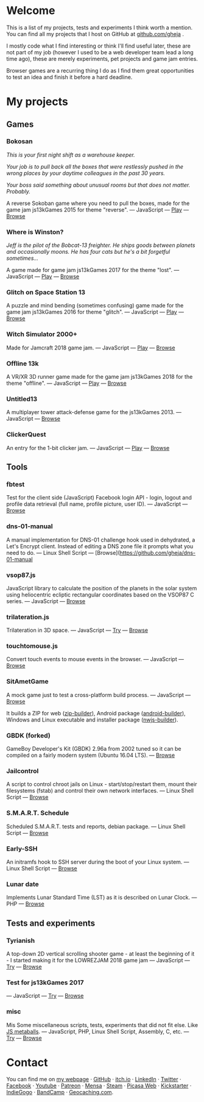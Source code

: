 # Welcome

This is a list of my projects, tests and experiments I think worth a mention. You can find all my projects that I host on GitHub at [github.com/gheja](https://github.com/gheja) .

I mostly code what I find interesting or think I'll find useful later, these are not part of my job (however I used to be a web developer team lead a long time ago), these are merely experiments, pet projects and game jam entries.

Browser games are a recurring thing I do as I find them great opportunities to test an idea and finish it before a hard deadline.

# My projects

## Games

### Bokosan

*This is your first night shift as a warehouse keeper.*

*Your job is to pull back all the boxes that were restlessly pushed in the wrong places by your daytime colleagues in the past 30 years.*

*Your boss said something about unusual rooms but that does not matter. Probably.*

A reverse Sokoban game where you need to pull the boxes, made for the game jam js13kGames 2015 for theme "reverse".
— JavaScript
— [Play](http://bokosan.net)
— [Browse](https://github.com/gheja/bokosan)

### Where is Winston?

*Jeff is the pilot of the Bobcat-13 freighter. He ships goods between planets and occasionally moons. He has four cats but he's a bit forgetful sometimes...*

A game made for game jam js13kGames 2017 for the theme "lost".
— JavaScript
— [Play](https://gheja.itch.io/where-is-winston)
— [Browse](https://github.com/gheja/lost13k)

### Glitch on Space Station 13

A puzzle and mind bending (sometimes confusing) game made for the game jam js13kGames 2016 for theme "glitch".
— JavaScript
— [Play](https://gheja.itch.io/glitch-on-space-station-13)
— [Browse](https://github.com/gheja/glitch13k)

### Witch Simulator 2000+

Made for Jamcraft 2018 game jam.
— JavaScript
— [Play](https://gheja.itch.io/witch-simulator-2000-plus)
— [Browse](https://github.com/gheja/jamcraft2018)

### Offline 13k

A VR/XR 3D runner game made for the game jam js13kGames 2018 for the theme "offline".
— JavaScript
— [Play](http://js13kgames.com/entries/bring-your-customers-back-online)
— [Browse](https://github.com/gheja/offline13k)

### Untitled13

A multiplayer tower attack-defense game for the js13kGames 2013.
— JavaScript
— [Browse](https://github.com/gheja/untitled13)

### ClickerQuest

An entry for the 1-bit clicker jam.
— JavaScript
— [Play](https://gheja.itch.io/clickerquest-wip)
— [Browse](https://github.com/gheja/clickerquest)

## Tools

### fbtest

Test for the client side (JavaScript) Facebook login API - login, logout and profile data retrieval (full name, profile picture, user ID).
— JavaScript
— [Browse](https://github.com/gheja/fbtest)

### dns-01-manual

A manual implementation for DNS-01 challenge hook used in dehydrated, a Let's Encrypt client. Instead of editing a DNS zone file it prompts what you need to do.
— Linux Shell Script
— [Browse](https://github.com/gheja/dns-01-manual

### vsop87.js

JavaScript library to calculate the position of the planets in the solar system using heliocentric ecliptic rectangular coordinates based on the VSOP87 C series.
— JavaScript
— [Browse](https://github.com/gheja/vsop87.js)

### trilateration.js

Trilateration in 3D space.
— JavaScript
— [Try](https://gheja.github.io/trilateration.js)
— [Browse](https://github.com/gheja/trilateration.js)

### touchtomouse.js

Convert touch events to mouse events in the browser.
— JavaScript
— [Browse](https://github.com/gheja/touchtomouse.js)

### SitAmetGame

A mock game just to test a cross-platform build process.
— JavaScript
— [Browse](https://github.com/gheja/sitametgame)

It builds a ZIP for web ([zip-builder](https://github.com/gheja/zip-builder)), Android package ([android-builder](https://github.com/gheja/android-builder)), Windows and Linux executable and installer package ([nwjs-builder](https://github.com/gheja/nwjs-builder)).

### GBDK (forked)

GameBoy Developer's Kit (GBDK) 2.96a from 2002 tuned so it can be compiled on a fairly modern system (Ubuntu 16.04 LTS).
— [Browse](https://github.com/gheja/gbdk)

### Jailcontrol

A script to control chroot jails on Linux - start/stop/restart them, mount their filesystems (fstab) and control their own network interfaces.
— Linux Shell Script
— [Browse](https://github.com/gheja/jailcontrol)

### S.M.A.R.T. Schedule

Scheduled S.M.A.R.T. tests and reports, debian package.
— Linux Shell Script
— [Browse](https://github.com/gheja/smartschedule)

### Early-SSH

An initramfs hook to SSH server during the boot of your Linux system.
— Linux Shell Script
— [Browse](https://github.com/gheja/early-ssh)

### Lunar date

Implements Lunar Standard Time (LST) as it is described on Lunar Clock. 
— PHP
— [Browse](https://github.com/gheja/lunar_date)

## Tests and experiments

### Tyrianish

A top-down 2D vertical scrolling shooter game - at least the beginning of it - I started making it for the LOWREZJAM 2018 game jam — JavaScript
— [Try](https://gheja.github.io/tyrianish/src)
— [Browse](https://github.com/gheja/tyrianish)

### Test for js13kGames 2017
— JavaScript
— [Try](https://gheja.github.io/js13k2017experiments)
— [Browse](https://github.com/gheja/js13k2017experiments)

### misc

Mis
Some miscellaneous scripts, tests, experiments that did not fit else. Like [JS metaballs](http://gheja.github.io/misc/html5_canvas_effects/).
— JavaScript, PHP, Linux Shell Script, Assembly, C, etc.
— [Try](https://gheja.github.io/misc)
— [Browse](http://github.com/gheja/misc)

# Contact

You can find me on
[my webpage](https://gabor.heja.hu/)  · 
[GitHub](https://github.com/gheja/)  · 
[itch.io](https://gheja.itch.io/) · 
[LinkedIn](http://hu.linkedin.com/pub/gabor-heja/50/852/118/) · 
[Twitter](https://twitter.com/gheja_) · 
[Facebook](https://facebook.com/gabor.heja/) · 
[Youtube](https://www.youtube.com/user/kakaopor) · 
[Patreon](http://www.patreon.com/user?u=45620) · 
[Mensa](https://tag.mensa.hu/felhasznalok/19479) · 
[Steam](http://steamcommunity.com/profiles/76561198001521032/) · 
[Picasa Web](https://picasaweb.google.com/117925865825180112935?noredirect=1) · 
[Kickstarter](https://www.kickstarter.com/profile/1929368013) · 
[IndieGogo](https://www.indiegogo.com/individuals/4088343/x/4088343) · 
[BandCamp](https://bandcamp.com/gheja) · 
[Geocaching.com](http://www.geocaching.com/profile/?guid=03b36123-e1d1-4d57-a855-8fb414871e1e).
